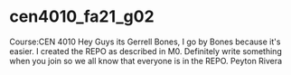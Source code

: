 # cen4010_fa21_g02
Course:CEN 4010 
Hey Guys its Gerrell Bones, I go by Bones because it's easier. I created the REPO as described in M0.
Definitely write something when you join so we all know that everyone is in the REPO.
Peyton Rivera
